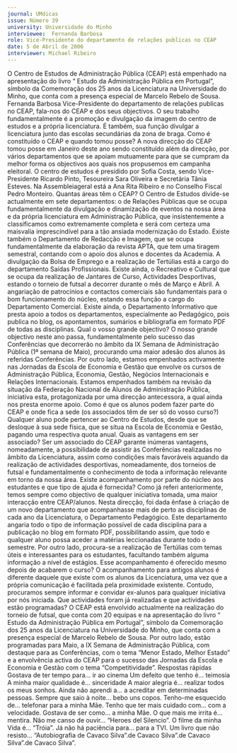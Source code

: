```yaml
---
journal: UMdicas
issue: Número 39
university: Universidade do Minho
interviewee:  Fernanda Barbosa
role: Vice-Presidente do departamento de relações publicas no CEAP
date: 5 de Abril de 2006
interviewer: Michael Ribeiro
---
```

O Centro de Estudos de Administração Pública (CEAP) está empenhado na apresentação do livro “
Estudo da Administração Pública em Portugal”, símbolo da Comemoração dos 25 anos da Licenciatura
na Universidade do Minho, que conta com a presença especial de Marcelo Rebelo de Sousa. Fernanda
Barbosa Vice-Presidente do departamento de relações publicas no CEAP, fala-nos do  CEAP e dos
seus objectivos. O seu trabalho fundamentalmente é a promoção e divulgação da imagem do centro de
estudos e a própria licenciatura. É também, sua função divulgar a licenciatura junto das escolas
secundárias da zona de braga.
Como é constituído o CEAP e quando
tomou posse?
A nova direcção do CEAP tomou posse
em Janeiro deste ano sendo constituído
além da direcção, por vários
departamentos que se apoiam
mutuamente para que se cumpram da
melhor forma os objectivos aos quais nos
propusemos em campanha eleitoral. O
centro de estudos é presidido por Sofia
Costa, sendo Vice-Presidente Ricardo
Pinto, Tesoureira Sara Oliveira e
Secretária Tânia Esteves. Na Assembleiageral está a Ana Rita Ribeiro e no
Conselho Fiscal Pedro Monteiro.
Quantas áreas têm o CEAP?
O Centro de Estudos divide-se
actualmente em sete departamentos: o de
Relações Públicas que se ocupa
fundamentalmente da divulgação e
dinamização de eventos na nossa área e
da própria licenciatura em Administração
Pública, que insistentemente a
classificamos como extremamente
completa e será com certeza uma maisvalia imprescindível para a tão ansiada
modernização do Estado. Existe também
o Departamento de Redacção e Imagem,
que se ocupa fundamentalmente da
elaboração da revista APTA, que tem uma
tiragem semestral, contando com o apoio
dos alunos e docentes da Academia. A
divulgação da Bolsa de Emprego e a
realização de Tertúlias está a cargo do
departamento Saídas Profissionais.
Existe ainda, o Recreativo e Cultural que
se ocupa da realização de Jantares de
Curso, Actividades Desportivas, estando o
torneio de futsal a decorrer durante o mês
de Março e Abril. A angariação de
patrocínios e contactos comerciais são
fundamentais para o bom funcionamento
do núcleo, estando essa função a cargo do
Departamento Comercial. Existe ainda, o
Departamento Informativo que presta
apoio a todos os departamentos,
especialmente ao Pedagógico, pois
publica no blog, os apontamentos,
sumários e bibliografia em formato PDF de
todas as disciplinas.
Qual o vosso grande objectivo?
O nosso grande objectivo neste ano
passa, fundamentalmente pelo sucesso
das Conferências que decorrerão no
âmbito da IX Semana de Administração
Pública (1ª semana de Maio), procurando
uma maior adesão dos alunos às referidas
Conferências. Por outro lado, estamos
empenhados activamente nas Jornadas
da Escola de Economia e Gestão que
envolve os cursos de Administração
Pública, Economia, Gestão, Negócios
Internacionais e Relações Internacionais.
Estamos empenhados também na revisão
da situação da Federação Nacional de
Alunos de Administração Pública,
iniciativa esta, protagonizada por uma
direcção antecessora, a qual ainda nos
presta enorme apoio.
Como é que os alunos podem fazer
parte do CEAP e onde fica a sede (os
associados têm de ser só do vosso
curso?)
Qualquer aluno pode pertencer ao Centro
de Estudos, desde que se desloque à sua
sede física, que se situa na Escola de
Economia e Gestão, pagando uma
respectiva quota anual.
Quais as vantagens em ser associado?
Ser um associado do CEAP garante
inúmeras vantagens, nomeadamente, a
possibilidade de assistir às Conferências
realizadas no âmbito da Licenciatura,
assim como condições mais favoráveis
aquando da realização de actividades
desportivas, nomeadamente, dos torneios
de futsal e fundamentalmente o
conhecimento de toda a informação
relevante em torno da nossa área.
Existe acompanhamento por parte do
núcleo aos estudantes e que tipo de
ajuda é fornecida?
Como já referi anteriormente, temos
sempre como objectivo de qualquer
iniciativa tomada, uma maior interacção
entre CEAP/alunos.
Nesta direcção, foi dada ênfase à criação
de um novo departamento que
acompanhasse mais de perto as
disciplinas de cada ano da Licenciatura, o
Departamento Pedagógico. Este
departamento angaria todo o tipo de
informação possível de cada disciplina
para a publicação no blog em formato
PDF, possibilitando assim, que todo e
qualquer aluno possa aceder a matérias
leccionadas durante todo o semestre.
Por outro lado, procura-se a realização de
Tertúlias com temas úteis e interessantes
para os estudantes, facultando também
alguma informação a nível de estágios.
Esse acompanhamento é oferecido
mesmo depois de acabarem o curso?
O acompanhamento para antigos alunos é
diferente daquele que existe com os
alunos da Licenciatura, uma vez que a
própria comunicação é facilitada pela
proximidade existente. Contudo,
procuramos sempre informar e convidar
ex-alunos para qualquer iniciativa por nós
iniciada.
Que actividades foram já realizadas e
que actividades estão programadas?
O CEAP está envolvido actualmente na
realização do torneio de futsal, que conta
com 20 equipas e na apresentação do livro
“ Estudo da Administração Pública em
Portugal”, símbolo da Comemoração dos
25 anos da Licenciatura na Universidade
do Minho, que conta com a presença
especial de Marcelo Rebelo de Sousa.
Por outro lado, estão programadas para
Maio, a IX Semana de Administração
Pública, com destaque para as
Conferências, com o tema “Menor Estado,
Melhor Estado” e a envolvência activa do
CEAP para o sucesso das Jornadas da
Escola e Economia e Gestão com o tema
“Competitividade”.
Respostas rápidas
Gostava de ter tempo para… ir ao cinema
Um defeito que tenho é… teimosia
A minha maior qualidade é… sinceridade
A maior alegria é… realizar todos os meus
sonhos.
Ainda não aprendi a… a acreditar em
determinadas pessoas.
Sempre que saio à noite… bebo uns
copos.
Tenho-me esquecido de… telefonar para
a minha Mãe.
Tenho que ter mais cuidado com… com a
velocidade.
Gostava de ser como… a minha Mãe.
O que mais me irrita é… mentira.
Não me canso de ouvir… “Heroes del
Silencio”.
O filme da minha Vida é… “Tróia”.
Já não há paciência para… para a TVI.
Um livro que não resisto… “Autobiografia
de Cavaco Silva”.de Cavaco Silva”.de Cavaco Silva”.de Cavaco Silva”.
